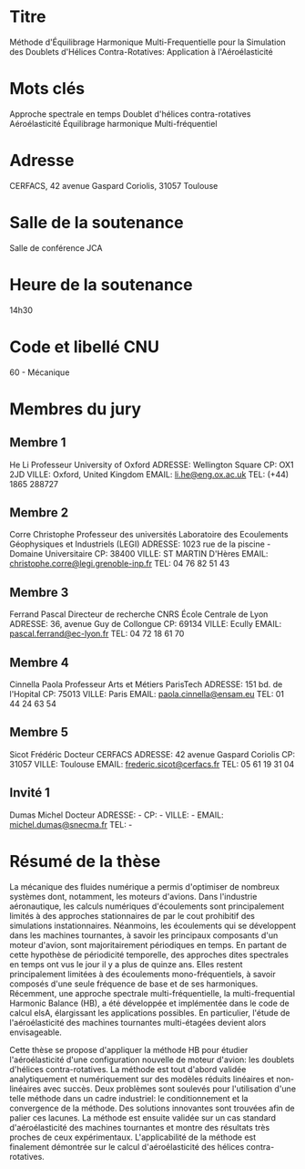 # Titre

Méthode d'Équilibrage Harmonique Multi-Frequentielle pour la Simulation des Doublets d'Hélices Contra-Rotatives: Application à l'Aéroélasticité

# Mots clés

Approche spectrale en temps 
Doublet d'hélices contra-rotatives 
Aéroélasticité
Équilibrage harmonique
Multi-fréquentiel


# Adresse

CERFACS, 42 avenue Gaspard Coriolis, 31057 Toulouse

# Salle de la soutenance

Salle de conférence JCA

# Heure de la soutenance

14h30

# Code et libellé CNU

60 - Mécanique

# Membres du jury

## Membre 1
He Li
Professeur
University of Oxford
ADRESSE:
	Wellington Square
CP:
	OX1 2JD
VILLE:
	Oxford, United Kingdom
EMAIL:
	li.he@eng.ox.ac.uk
TEL:
	(+44) 1865 288727

## Membre 2
Corre Christophe
Professeur des universités
Laboratoire des Ecoulements Géophysiques et Industriels (LEGI)
ADRESSE:
	1023 rue de la piscine - Domaine Universitaire
CP:
	38400
VILLE:
	ST MARTIN D'Hères
EMAIL:
	christophe.corre@legi.grenoble-inp.fr
TEL:
	04 76 82 51 43 

## Membre 3
Ferrand Pascal
Directeur de recherche CNRS
École Centrale de Lyon
ADRESSE:
	36, avenue Guy de Collongue
CP:
	69134
VILLE:
	Ecully
EMAIL:
	pascal.ferrand@ec-lyon.fr
TEL:
	04 72 18 61 70

## Membre 4
Cinnella Paola
Professeur
Arts et Métiers ParisTech
ADRESSE:
	151 bd. de l'Hopital
CP:
	75013
VILLE:
	Paris
EMAIL:
	paola.cinnella@ensam.eu
TEL:
	01 44 24 63 54

## Membre 5
Sicot Frédéric
Docteur
CERFACS
ADRESSE:
	42 avenue Gaspard Coriolis
CP:
	31057
VILLE:
	Toulouse
EMAIL:
	frederic.sicot@cerfacs.fr
TEL:
	05 61 19 31 04

## Invité 1
Dumas Michel
Docteur
ADRESSE:
	-
CP:
	-
VILLE:
	-
EMAIL:
	michel.dumas@snecma.fr
TEL:
	-
	
# Résumé de la thèse

La mécanique des fluides numérique a permis d'optimiser de nombreux systèmes dont, notamment, les moteurs d'avions.
Dans l'industrie aéronautique, les calculs numériques d'écoulements sont principalement limités à des approches stationnaires de par le cout prohibitif des simulations instationnaires.
Néanmoins, les écoulements qui se développent dans les machines tournantes, à savoir les principaux composants d'un moteur d'avion, sont majoritairement périodiques en temps.
En partant de cette hypothèse de périodicité temporelle, des approches dites spectrales en temps ont vus le jour il y a plus de quinze ans.
Elles restent principalement limitées à des écoulements mono-fréquentiels, à savoir composés d'une seule fréquence de base et de ses harmoniques.
Récemment, une approche spectrale multi-fréquentielle, la multi-frequential Harmonic Balance (HB), a été développée et implémentée dans le code de calcul elsA, élargissant les applications possibles. 
En particulier, l'étude de l'aéroélasticité des machines tournantes multi-étagées devient alors envisageable.

Cette thèse se propose d'appliquer la méthode HB pour étudier l'aéroélasticité d'une configuration nouvelle de moteur d'avion: les doublets d'hélices contra-rotatives.
La méthode est tout d'abord validée analytiquement et numériquement sur des modèles réduits linéaires et non-linéaires avec succès.
Deux problèmes sont soulevés pour l'utilisation d'une telle méthode dans un cadre industriel: le conditionnement et la convergence de la méthode.
Des solutions innovantes sont trouvées afin de palier ces lacunes.
La méthode est ensuite validée sur un cas standard d'aéroélasticité des machines tournantes et montre des résultats très proches de ceux expérimentaux.
L'applicabilité de la méthode est finalement démontrée sur le calcul d'aéroélasticité des hélices contra-rotatives.
